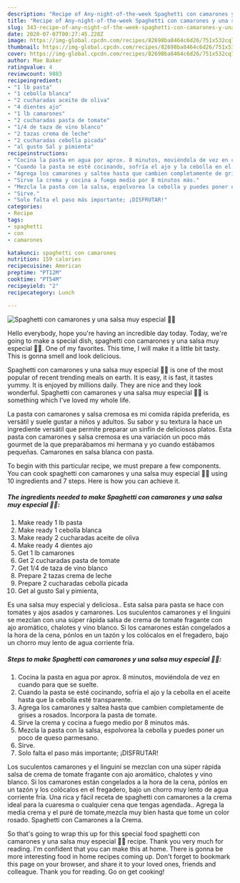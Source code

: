 ```yaml
---
description: "Recipe of Any-night-of-the-week Spaghetti con camarones y una salsa muy especial 🍝🍤"
title: "Recipe of Any-night-of-the-week Spaghetti con camarones y una salsa muy especial 🍝🍤"
slug: 343-recipe-of-any-night-of-the-week-spaghetti-con-camarones-y-una-salsa-muy-especial
date: 2020-07-07T00:27:45.228Z
image: https://img-global.cpcdn.com/recipes/82698ba8464c6d26/751x532cq70/spaghetti-con-camarones-y-una-salsa-muy-especial-🍝🍤-foto-principal.jpg
thumbnail: https://img-global.cpcdn.com/recipes/82698ba8464c6d26/751x532cq70/spaghetti-con-camarones-y-una-salsa-muy-especial-🍝🍤-foto-principal.jpg
cover: https://img-global.cpcdn.com/recipes/82698ba8464c6d26/751x532cq70/spaghetti-con-camarones-y-una-salsa-muy-especial-🍝🍤-foto-principal.jpg
author: Mae Baker
ratingvalue: 4
reviewcount: 9883
recipeingredient:
- "1 lb pasta"
- "1 cebolla blanca"
- "2 cucharadas aceite de oliva"
- "4 dientes ajo"
- "1 lb camarones"
- "2 cucharadas pasta de tomate"
- "1/4 de taza de vino blanco"
- "2 tazas crema de leche"
- "2 cucharadas cebolla picada"
- "al gusto Sal y pimienta"
recipeinstructions:
- "Cocina la pasta en agua por aprox. 8 minutos, moviéndola de vez en cuando para que se suelte."
- "Cuando la pasta se esté cocinando, sofría el ajo y la cebolla en el aceite hasta que la cebolla esté transparente."
- "Agrega los camarones y saltea hasta que cambien completamente de grises a rosados. Incorpora la pasta de tomate."
- "Sirve la crema y cocina a fuego medio por 8 minutos más."
- "Mezcla la pasta con la salsa, espolvorea la cebolla y puedes poner un poco de queso parmesano."
- "Sirve."
- "Solo falta el paso más importante; ¡DISFRUTAR!"
categories:
- Recipe
tags:
- spaghetti
- con
- camarones

katakunci: spaghetti con camarones 
nutrition: 159 calories
recipecuisine: American
preptime: "PT12M"
cooktime: "PT54M"
recipeyield: "2"
recipecategory: Lunch

---
```



![Spaghetti con camarones y una salsa muy especial 🍝🍤](https://img-global.cpcdn.com/recipes/82698ba8464c6d26/751x532cq70/spaghetti-con-camarones-y-una-salsa-muy-especial-🍝🍤-foto-principal.jpg)

Hello everybody, hope you're having an incredible day today. Today, we're going to make a special dish, spaghetti con camarones y una salsa muy especial 🍝🍤. One of my favorites. This time, I will make it a little bit tasty. This is gonna smell and look delicious.

Spaghetti con camarones y una salsa muy especial 🍝🍤 is one of the most popular of recent trending meals on earth. It is easy, it is fast, it tastes yummy. It is enjoyed by millions daily. They are nice and they look wonderful. Spaghetti con camarones y una salsa muy especial 🍝🍤 is something which I've loved my whole life.

La pasta con camarones y salsa cremosa es mi comida rápida preferida, es versátil y suele gustar a niños y adultos. Su sabor y su textura la hace un ingrediente versátil que permite preparar un sinfín de deliciosos platos. Esta pasta con camarones y salsa cremosa es una variación un poco más gourmet de la que preparábamos mi hermana y yo cuando estábamos pequeñas. Camarones en salsa blanca con pasta.


To begin with this particular recipe, we must prepare a few components. You can cook spaghetti con camarones y una salsa muy especial 🍝🍤 using 10 ingredients and 7 steps. Here is how you can achieve it.

<!--inarticleads1-->

##### The ingredients needed to make Spaghetti con camarones y una salsa muy especial 🍝🍤:

1. Make ready 1 lb pasta
1. Make ready 1 cebolla blanca
1. Make ready 2 cucharadas aceite de oliva
1. Make ready 4 dientes ajo
1. Get 1 lb camarones
1. Get 2 cucharadas pasta de tomate
1. Get 1/4 de taza de vino blanco
1. Prepare 2 tazas crema de leche
1. Prepare 2 cucharadas cebolla picada
1. Get al gusto Sal y pimienta,


Es una salsa muy especial y deliciosa.. Esta salsa para pasta se hace con tomates y ajos asados y camarones. Los suculentos camarones y el linguini se mezclan con una súper rápida salsa de crema de tomate fragante con ajo aromático, chalotes y vino blanco. Si los camarones están congelados a la hora de la cena, pónlos en un tazón y los colócalos en el fregadero, bajo un chorro muy lento de agua corriente fría. 

<!--inarticleads2-->

##### Steps to make Spaghetti con camarones y una salsa muy especial 🍝🍤:

1. Cocina la pasta en agua por aprox. 8 minutos, moviéndola de vez en cuando para que se suelte.
1. Cuando la pasta se esté cocinando, sofría el ajo y la cebolla en el aceite hasta que la cebolla esté transparente.
1. Agrega los camarones y saltea hasta que cambien completamente de grises a rosados. Incorpora la pasta de tomate.
1. Sirve la crema y cocina a fuego medio por 8 minutos más.
1. Mezcla la pasta con la salsa, espolvorea la cebolla y puedes poner un poco de queso parmesano.
1. Sirve.
1. Solo falta el paso más importante; ¡DISFRUTAR!


Los suculentos camarones y el linguini se mezclan con una súper rápida salsa de crema de tomate fragante con ajo aromático, chalotes y vino blanco. Si los camarones están congelados a la hora de la cena, pónlos en un tazón y los colócalos en el fregadero, bajo un chorro muy lento de agua corriente fría. Una rica y fácil receta de spaghetti con camarones a la crema ideal para la cuaresma o cualquier cena que tengas agendada.. Agrega la media crema y el puré de tomate,mezcla muy bien hasta que tome un color rosado. Spaghetti con Camarones a la Crema. 

So that's going to wrap this up for this special food spaghetti con camarones y una salsa muy especial 🍝🍤 recipe. Thank you very much for reading. I'm confident that you can make this at home. There is gonna be more interesting food in home recipes coming up. Don't forget to bookmark this page on your browser, and share it to your loved ones, friends and colleague. Thank you for reading. Go on get cooking!
